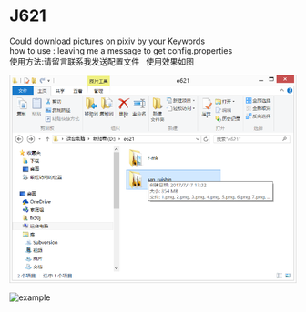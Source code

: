 # J621
Could download pictures on pixiv by your Keywords  
how to use : leaving me a message to get config.properties  
使用方法:请留言联系我发送配置文件   
使用效果如图  

![example](https://github.com/lunza/J621/blob/master/images/1.png)  

![example](https://github.com/lunza/J621/blob/master/images/3.png)  
